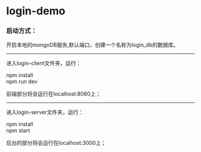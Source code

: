 # login-demo

### 启动方式：

开启本地的mongoDB服务,默认端口，创建一个名称为login_db的数据库。

*** 

进入login-client文件夹，运行：

npm install<br/>
npm run dev

前端部分将会运行在localhost:8080上；

*** 

进入login-server文件夹，运行：

npm install<br/>
npm start

后台的部分将会运行在localhost:3000上；
